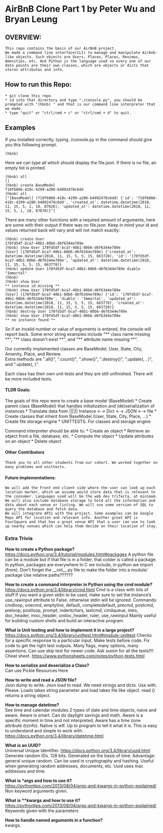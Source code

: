 # AirBnB Clone Part 1 by Peter Wu and Bryan Leung

## OVERVIEW:
    This repo contains the basis of our AirBnB project.
    We made a command line interface(CLI) to manage and manipulate Airbnb-like objects. Such objects are Users, Places, Places, Reviews, Amenities, etc. And Python is the language used so every one of our data points are their own classes, which are objects or dicts that stores attributes and info.

## How to run this Repo:

    * git clone this repo  
    * cd into that directory and type "./console.py", you should be prompted with "(hbnb) " and that is our command line interpreter that we made.
    * type "quit" or "ctrl/cmd + c" or "ctrl/cmd + d" to quit.
    
## Examples
If you installed correctly, typing ./console.py in the command should give you this following prompt.
    
    (hbnb)

Here we can type all which should display the file.json. If there is no file, an empty list is printed.

    (hbnb) all
    []
    (hbnb) create BaseModel
    f10f6866-410c-4299-a280-b4092478c6dd
    (hbnb) all
    ["[BaseModel] (f10f6866-410c-4299-a280-b4092478c6dd) {'id': 'f10f6866-410c-4299-a280-b4092478c6dd', 'created_at': datetime.datetime(2018, 11, 15, 5, 1, 18, 87626), 'updated_at': datetime.datetime(2018, 11, 15, 5, 1, 18, 87670)}"]


There are many other functions with a required amount of arguments, here are some with their output if there was no file.json. Keep in mind your id and values returned back will vary and will not match exactly:
    
    (hbnb) create User
    170fd5df-bca7-40b1-80b6-d6f6344e789e
    (hbnb) show User 170fd5df-bca7-40b1-80b6-d6f6344e789e
    [User] (170fd5df-bca7-40b1-80b6-d6f6344e789e) {'created_at': datetime.datetime(2018, 11, 15, 5, 5, 15, 663720), 'id': '170fd5df-bca7-40b1-80b6-d6f6344e789e', 'updated_at': datetime.datetime(2018, 11, 15, 5, 5, 15, 663778)}
    (hbnb) update User 170fd5df-bca7-40b1-80b6-d6f6344e789e diablo "Immortal"
    (hbnb) 
    (hbnb) show User
    ** instance id missing **
    (hbnb) show User 170fd5df-bca7-40b1-80b6-d6f6344e789e
    [User] (170fd5df-bca7-40b1-80b6-d6f6344e789e) {'id': '170fd5df-bca7-40b1-80b6-d6f6344e789e', 'diablo': 'Immortal', 'updated_at': datetime.datetime(2018, 11, 15, 5, 5, 15, 663778), 'created_at': datetime.datetime(2018, 11, 15, 5, 5, 15, 663720)}
    (hbnb) destroy User 170fd5df-bca7-40b1-80b6-d6f6344e789e
    (hbnb) show User 170fd5df-bca7-40b1-80b6-d6f6344e789e
    ** no instance found **
    
So if an invalid number or value of arguments is entered, the console will report back. Some error string examples include "** class name missing \*\*", "\*\* class doesn't exist \*\*", and "\*\* attribute name missing \*\*".
    
Our currently implemented classes are BaseModel, User, State, City, Amenity, Place, and Review.  
Extra methods are "<class name>.all()", "<class name>.count()", "<class name>.show(<id>)", "<class name>.destroy(<id>)", "<class name>.update(<id>, <attribute name>, <attribute value>)", and "<class name>.update(<id>, <dictionary representation>)".
    
Each class has their own unit tests and they are still unfinished. There will be more included tests.  


#### TLDR Goals:  
The goals of this repo were to create a base model (BaseModel)
    * Create parent class (BaseModel) that handles initialization and (de)serialization of instances
    * Translate data from |||||| Instance ←→ Dict ←→ JSON ←→ file
    * Create classes that inherit from BaseModel (User, State, City, Place, …)
    * Create file storage engine
    * UNITTESTS. For classes and storage engine


Command interpreter should be able to:
    * Create an object
    * Retrieve an object from a file, database, etc.
    * Compute the object
    * Update attributes on an object
    * Delete object


#### Other Contributors
    Thank you to all other students from our cohort. We worked together on many problems and unittests. 

#### Future implementations:
    We will add the Front end client side where the user can look up each location marker, which we assume would store data that is relevant to the consumer. Languages used will be the web dev trifecta, at minimum.
    We will also include database storage to hold all the information and data about each venue or listing. We will use some version of SQL to query the database and fetch data.
    We will integrate APIs with the project. Some examples can be Google Maps API for location and relevant info. Another great API is FourSquare and that has a great venue API that a user can use to look up nearby venues which can help them decide on their location of stay.



### Extra Trivia
**How to create a Python package?**  
https://docs.python.org/3.4/tutorial/modules.html#packages
A python file can be a module but if that file is in a folder, that colder is called a package. In python, packages are everywhere
In C we include, in python we import (from). 
Don’t forget the \_\_init\_\_.py file to make the folder into a module/ package
Use relative paths?????? 

**How to create a command interpreter in Python using the cmd module?**  
https://docs.python.org/3.4/library/cmd.html
Cmd is a class with lots of stuff
If you want a given stdin to be used, make sure to set the instance’s use\_rawinput attribute to False, otherwise stdin will be ignored.
Commands: cmdloop, onecmd, emptyline, default, completedefault, precmd, postcmd, preloop, postloop, prompt, indentchars, lastcmd, cmdqueue, intro, doc\_header, misc\_header, undoc\_header, ruler, use\_rawinput
Mainly useful for building custom shells and build an interactive program. 

**What is Unit testing and how to implement it in a large project?**  
https://docs.python.org/3.4/library/unittest.html#module-unittest
Checks for a specific response to a particular input.
Make tests before code. Fix code to get the right test outputs.
Many flags, many options, many assertions.
Can use skip test for newer code.
 Ask sumin for all the tests!!!!
Cheat sheet. https://www.pythonsheets.com/notes/python-tests.html

**How to serialize and deserialize a Class?**  
Can use Pickle
Resources Here

**How to write and read a JSON file?**  
Json dump to write. Json load to read. 
We need strings and dicts.
Use with. Please.
Loads takes string parameter and load takes file like object. read () returns a string object.

**How to manage datetime?**  
See time and calendar modules
2 types of date and time objects, naive and aware.
Aware is smart. Can do daylight savings and math. Aware is a specific moment in time and not interpreted. Aware has a time zone attribute (tzinfo).
Native is wtf. Up to program to tell it what it is. This is easy to understand and simple to work with.
https://docs.python.org/3.4/library/datetime.html 

**What is an UUID?**  
Universal Unique Identifier. https://docs.python.org/3.4/library/uuid.html
Generate random IDs. 128 bits. Generated on the basis of time. Advantage: general unique random. Can be used in cryptography and hashing. Useful when generating random addresses, documents, etc.
Uuid uses mac addresses and time.

**What is \*args and how to use it?**  
https://pythontips.com/2013/08/04/args-and-kwargs-in-python-explained/
Non keyword arguments given.

**What is \*\*kwargs and how to use it?**  
https://pythontips.com/2013/08/04/args-and-kwargs-in-python-explained/
Keywords given with the parameters

**How to handle named arguments in a function?**  
kwargs.

